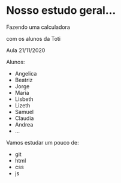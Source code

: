 # Nosso estudo geral... 

Fazendo uma calculadora

com os alunos da Toti

Aula 21/11/2020

Alunos:
- Angelica
- Beatriz
- Jorge
- Maria
- Lisbeth
- Lizeth
- Samuel
- Claudia
- Andrea
- ...

Vamos estudar um pouco de:
- git
- html
- css
- js

